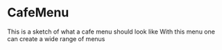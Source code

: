 # CafeMenu
This is a sketch of what a cafe menu should look like
With this menu one can create a wide range of menus

